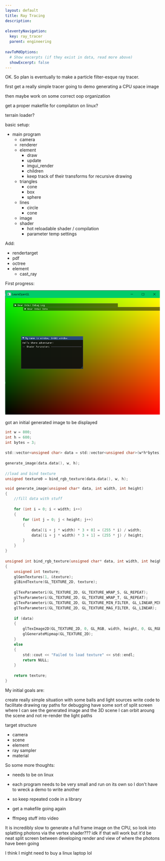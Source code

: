 ```yaml
---
layout: default
title: Ray Tracing
description:

eleventyNavigation:
  key: ray_tracer
  parent: engineering

navToMdOptions:
  # Show excerpts (if they exist in data, read more above)
  showExcerpt: false
---
```


OK. So plan is eventually to make a particle filter-esque ray tracer.

first get a really simple tracer going to demo generating a CPU space image

then maybe work on some correct oop organization

get a proper makefile for compilaton on linux?

terrain loader?

basic setup:

- main program
  - camera
  - renderer
  - element
    - draw
    - update
    - imgui_render
    - children
    - keep track of their transforms for recursive drawing
  - triangles
    - cone
    - box
    - sphere
  - lines
    - circle
    - cone
  - image
  - shader
    - hot reloadable shader / compilation
    - parameter temp settings


Add:
- rendertarget
- pdf
- octree
- element
  - cast_ray


First progress:

![Alt text](image.png)

got an initial generated image to be displayed

```c
int w = 800;
int h = 600;
int bytes = 3;

std::vector<unsigned char> data = std::vector<unsigned char>(w*h*bytes);

generate_image(data.data(), w, h);

//load and bind texture
unsigned texture0 = bind_rgb_texture(data.data(), w, h);
```

```c
void generate_image(unsigned char* data, int width, int height)
{
	//fill data with stuff

	for (int i = 0; i < width; i++)
	{
		for (int j = 0; j < height; j++)
		{
			data[(i + j * width) * 3 + 0] = (255 * i) / width;
			data[(i + j * width) * 3 + 1] = (255 * j) / height;
		}
	}
}

unsigned int bind_rgb_texture(unsigned char* data, int width, int height)
{
	unsigned int texture;
	glGenTextures(1, &texture);
	glBindTexture(GL_TEXTURE_2D, texture);

	glTexParameteri(GL_TEXTURE_2D, GL_TEXTURE_WRAP_S, GL_REPEAT);
	glTexParameteri(GL_TEXTURE_2D, GL_TEXTURE_WRAP_T, GL_REPEAT);
	glTexParameteri(GL_TEXTURE_2D, GL_TEXTURE_MIN_FILTER, GL_LINEAR_MIPMAP_LINEAR);
	glTexParameteri(GL_TEXTURE_2D, GL_TEXTURE_MAG_FILTER, GL_LINEAR);
	
	if (data)
	{
		glTexImage2D(GL_TEXTURE_2D, 0, GL_RGB, width, height, 0, GL_RGB, GL_UNSIGNED_BYTE, data);
		glGenerateMipmap(GL_TEXTURE_2D);
	}
	else
	{
		std::cout << "Failed to load texture" << std::endl;
		return NULL;
	}

	return texture;
}
```

My initial goals are:

create really simple situation with some balls and light sources
write code to facilitate drawing ray paths for debugging
have some sort of split screen where I can see the generated image and the 3D scene
I can orbit aroung the scene and not re-render the light paths

target structure
- camera
- scene
- element
- ray sampler
- material


So some more thoughts:
- needs to be on linux
- each program needs to be very small and run on its own so I don't have to wreck a demo to write another
- so keep repeated code in a library
- get a makefile going again

- ffmpeg stuff into video

It is incredibly slow to generate a full frame image on the CPU, so look into splatting photons via the vertex shader??? idk if that will work but it'd be neat
split screen between developing render and view of where the photons have been going

I think I might need to buy a linux laptop lol

